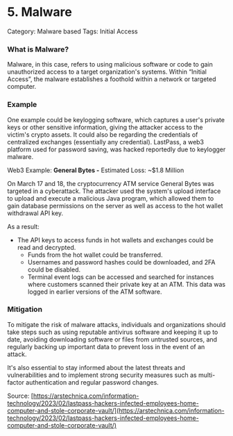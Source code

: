 # 5. Malware

Category: Malware based
Tags: Initial Access

### What is Malware?

Malware, in this case, refers to using malicious software or code to gain unauthorized access to a target organization's systems. Within “Initial Access”, the malware establishes a foothold within a network or targeted computer. 

### Example

One example could be keylogging software, which captures a user's private keys or other sensitive information, giving the attacker access to the victim's crypto assets. It could also be regarding the credentials of centralized exchanges (essentially any credential). LastPass, a web3 platform used for password saving, was hacked reportedly due to keylogger malware. 

Web3 Example: **General Bytes -** Estimated Loss: ~$1.8 Million

On March 17 and 18, the cryptocurrency ATM service General Bytes was targeted in a cyberattack. The attacker used the system's upload interface to upload and execute a malicious Java program, which allowed them to gain database permissions on the server as well as access to the hot wallet withdrawal API key.

As a result:

- The API keys to access funds in hot wallets and exchanges could be read and decrypted.
    - Funds from the hot wallet could be transferred.
    - Usernames and password hashes could be downloaded, and 2FA could be disabled.
    - Terminal event logs can be accessed and searched for instances where customers scanned their private key at an ATM. This data was logged in earlier versions of the ATM software.

### Mitigation

To mitigate the risk of malware attacks, individuals and organizations should take steps such as using reputable antivirus software and keeping it up to date, avoiding downloading software or files from untrusted sources, and regularly backing up important data to prevent loss in the event of an attack. 

It's also essential to stay informed about the latest threats and vulnerabilities and to implement strong security measures such as multi-factor authentication and regular password changes.

Source: [https://arstechnica.com/information-technology/2023/02/lastpass-hackers-infected-employees-home-computer-and-stole-corporate-vault/](https://arstechnica.com/information-technology/2023/02/lastpass-hackers-infected-employees-home-computer-and-stole-corporate-vault/)